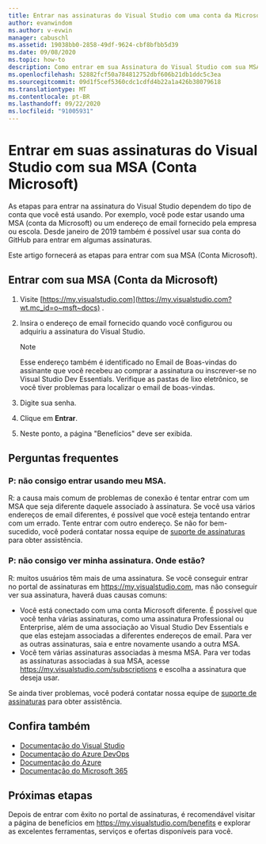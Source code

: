 ```yaml
---
title: Entrar nas assinaturas do Visual Studio com uma conta da Microsoft | Microsoft Docs
author: evanwindom
ms.author: v-evwin
manager: cabuschl
ms.assetid: 19038bb0-2858-49df-9624-cbf8bfbb5d39
ms.date: 09/08/2020
ms.topic: how-to
description: Como entrar em sua Assinatura do Visual Studio com sua MSA (Conta Microsoft)
ms.openlocfilehash: 52882fcf50a784812752dbf606b21db1ddc5c3ea
ms.sourcegitcommit: 09d1f5cef5360cdc1cdfd4b22a1a426b38079618
ms.translationtype: MT
ms.contentlocale: pt-BR
ms.lasthandoff: 09/22/2020
ms.locfileid: "91005931"
---
```

# <a name="signing-in-to-your-visual-studio-subscriptions-with-your-microsoft-account-msa"></a>Entrar em suas assinaturas do Visual Studio com sua MSA (Conta Microsoft)

As etapas para entrar na assinatura do Visual Studio dependem do tipo de conta que você está usando.  Por exemplo, você pode estar usando uma MSA (conta da Microsoft) ou um endereço de email fornecido pela empresa ou escola.  Desde janeiro de 2019 também é possível usar sua conta do GitHub para entrar em algumas assinaturas. 

Este artigo fornecerá as etapas para entrar com sua MSA (Conta Microsoft).

## <a name="signing-in-with-your-microsoft-account-msa"></a>Entrar com sua MSA (Conta da Microsoft)
1. Visite [https://my.visualstudio.com](https://my.visualstudio.com?wt.mc_id=o~msft~docs) .
2. Insira o endereço de email fornecido quando você configurou ou adquiriu a assinatura do Visual Studio.

   > [!NOTE]
   > Esse endereço também é identificado no Email de Boas-vindas do assinante que você recebeu ao comprar a assinatura ou inscrever-se no Visual Studio Dev Essentials. Verifique as pastas de lixo eletrônico, se você tiver problemas para localizar o email de boas-vindas.

3. Digite sua senha.
4. Clique em **Entrar**.
5. Neste ponto, a página "Benefícios" deve ser exibida.

## <a name="frequently-asked-questions"></a>Perguntas frequentes
### <a name="q--im-unable-to-sign-in-using-my-msa"></a>P: não consigo entrar usando meu MSA.  
R: a causa mais comum de problemas de conexão é tentar entrar com um MSA que seja diferente daquele associado à assinatura.  Se você usa vários endereços de email diferentes, é possível que você esteja tentando entrar com um errado.  Tente entrar com outro endereço.  Se não for bem-sucedido, você poderá contatar nossa equipe de [suporte de assinaturas](https://visualstudio.microsoft.com/subscriptions/support/) para obter assistência.  

### <a name="q--i-cant-see-my-subscription-where-is-it"></a>P: não consigo ver minha assinatura. Onde estão?
R: muitos usuários têm mais de uma assinatura.  Se você conseguir entrar no portal de assinaturas em https://my.visualstudio.com, mas não conseguir ver sua assinatura, haverá duas causas comuns:
- Você está conectado com uma conta Microsoft diferente.  É possível que você tenha várias assinaturas, como uma assinatura Professional ou Enterprise, além de uma associação ao Visual Studio Dev Essentials e que elas estejam associadas a diferentes endereços de email. Para ver as outras assinaturas, saia e entre novamente usando a outra MSA.
- Você tem várias assinaturas associadas à mesma MSA.  Para ver todas as assinaturas associadas à sua MSA, acesse https://my.visualstudio.com/subscriptions e escolha a assinatura que deseja usar. 

Se ainda tiver problemas, você poderá contatar nossa equipe de [suporte de assinaturas](https://visualstudio.microsoft.com/subscriptions/support/) para obter assistência.  

## <a name="see-also"></a>Confira também
- [Documentação do Visual Studio](/visualstudio/)
- [Documentação do Azure DevOps](/azure/devops/)
- [Documentação do Azure](/azure/)
- [Documentação do Microsoft 365](/microsoft-365/)

## <a name="next-steps"></a>Próximas etapas
Depois de entrar com êxito no portal de assinaturas, é recomendável visitar a página de benefícios em https://my.visualstudio.com/benefits e explorar as excelentes ferramentas, serviços e ofertas disponíveis para você.